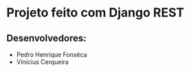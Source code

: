 # Projeto feito com Django REST

## Desenvolvedores:

- Pedro Henrique Fonsêca
- Vinícius Cerqueira
